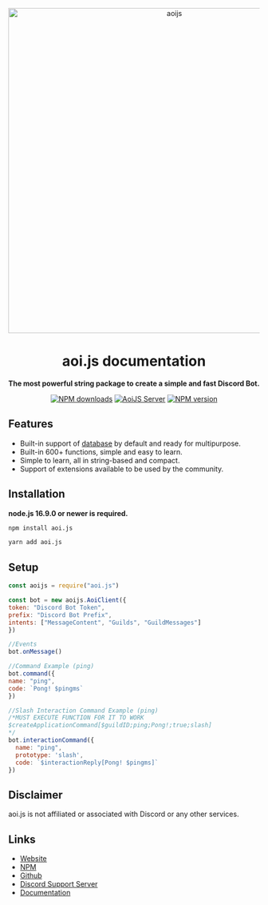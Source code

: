 <p align="center">
  <a href="https://aoi.js.org">
    <img width="650" src="https://camo.githubusercontent.com/aaf8a38df828f097ecddcd3e4e72441a5d9a66d032e2a7a0b42f68c2ad708c79/68747470733a2f2f63646e2e646973636f72646170702e636f6d2f6174746163686d656e74732f313035383834333432383833313632393434332f313036333235313737303232383334323839352f616f696a7362616e6e65722e706e67" alt="aoijs">
  </a>
</p>

<h1 align="center">aoi.js documentation</h1>

<div align="center">

**The most powerful string package to create a simple and fast Discord Bot.**
  
[![NPM downloads][download-image]][download-url]
[![AoiJS Server][aoijs-server]][aoijs-server-url]
[![NPM version][npm-image]][npm-url]

[npm-image]: http://img.shields.io/npm/v/aoi.js.svg?color=42cfff
[npm-url]: http://npmjs.org/package/aoi.js
[download-image]: https://img.shields.io/npm/dt/aoi.js.svg?color=3182b0
[download-url]: https://npmjs.org/package/aoi.js
[aoijs-server]: https://img.shields.io/discord/773352845738115102?color=5865F2&logo=discord&logoColor=white
[aoijs-server-url]: https://aoi.js.org/invite

</div>

## Features

- Built-in support of [database](https://www.npmjs.com/package/dbdjs.db) by default and ready for multipurpose.
- Built-in 600+ functions, simple and easy to learn.
- Simple to learn, all in string-based and compact.
- Support of extensions available to be used by the community.

## Installation

**node.js 16.9.0 or newer is required.**

```bash
npm install aoi.js
```

```bash
yarn add aoi.js
```

## Setup

```javascript
const aoijs = require("aoi.js")

const bot = new aoijs.AoiClient({
token: "Discord Bot Token",
prefix: "Discord Bot Prefix",
intents: ["MessageContent", "Guilds", "GuildMessages"]
})

//Events
bot.onMessage()

//Command Example (ping)
bot.command({
name: "ping",
code: `Pong! $pingms`
})

//Slash Interaction Command Example (ping)
/*MUST EXECUTE FUNCTION FOR IT TO WORK
$createApplicationCommand[$guildID;ping;Pong!;true;slash]
*/
bot.interactionCommand({
  name: "ping",
  prototype: 'slash',
  code: `$interactionReply[Pong! $pingms]`
})
```
    
## Disclaimer
    
aoi.js is not affiliated or associated with Discord or any other services.
    
## Links
- [Website](https://aoi.js.org)
- [NPM](https://www.npmjs.com/package/aoi.js)
- [Github](https://github.com/AkaruiDevelopment/aoi.js)
- [Discord Support Server](https://discord.gg/HMUfMXDQsV)
- [Documentation](https://aoi.js.org/docs/)
